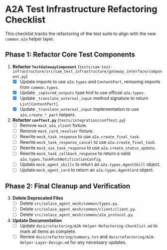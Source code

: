 # A2A Test Infrastructure Refactoring Checklist

This checklist tracks the refactoring of the test suite to align with the new `common.a2a` helper layer.

## Phase 1: Refactor Core Test Components

1.  **Refactor `TestGatewayComponent`** (`tests/sam-test-infrastructure/src/sam_test_infrastructure/gateway_interface/component.py`)
    - [x] Update imports to use `a2a.types` and `ContentPart`, removing imports from `common.types`.
    - [x] Update `_captured_outputs` type hint to use official `a2a.types`.
    - [x] Update `_translate_external_input` method signature to return `List[ContentPart]`.
    - [x] Update `_translate_external_input` implementation to use `a2a.create_*_part` helpers.

2.  **Refactor `conftest.py`** (`tests/integration/conftest.py`)
    - [ ] Remove `mock_a2a_client` fixture.
    - [ ] Remove `mock_card_resolver` fixture.
    - [ ] Rewrite `mock_task_response` to use `a2a.create_final_task`.
    - [ ] Rewrite `mock_task_response_cancel` to use `a2a.create_final_task`.
    - [ ] Rewrite `mock_sse_task_response` to use `a2a.create_status_update`.
    - [ ] Rewrite `mock_task_callback_response` to return a valid `a2a.types.TaskPushNotificationConfig`.
    - [ ] Update `mock_agent_skills` to return an `a2a.types.AgentSkill` object.
    - [ ] Update `mock_agent_card` to return an `a2a.types.AgentCard` object.

## Phase 2: Final Cleanup and Verification

3.  **Delete Deprecated Files**
    - [ ] Delete `src/solace_agent_mesh/common/types.py`.
    - [ ] Delete `src/solace_agent_mesh/common/client/client.py`.
    - [ ] Delete `src/solace_agent_mesh/common/a2a_protocol.py`.

4.  **Update Documentation**
    - [ ] Update `docs/refactoring/A2A-Helper-Refactoring-Checklist.md` to mark all items as complete.
    - [ ] Review `docs/refactoring/summary.txt` and `docs/refactoring/A2A-Helper-Layer-Design.md` for any necessary updates.
